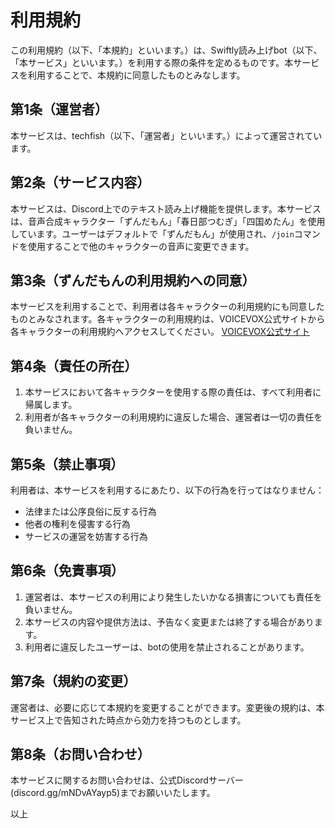 # 利用規約

この利用規約（以下、「本規約」といいます。）は、Swiftly読み上げbot（以下、「本サービス」といいます。）を利用する際の条件を定めるものです。本サービスを利用することで、本規約に同意したものとみなします。

## 第1条（運営者）
本サービスは、techfish（以下、「運営者」といいます。）によって運営されています。

## 第2条（サービス内容）
本サービスは、Discord上でのテキスト読み上げ機能を提供します。本サービスは、音声合成キャラクター「ずんだもん」「春日部つむぎ」「四国めたん」を使用しています。ユーザーはデフォルトで「ずんだもん」が使用され、`/join`コマンドを使用することで他のキャラクターの音声に変更できます。

## 第3条（ずんだもんの利用規約への同意）
本サービスを利用することで、利用者は各キャラクターの利用規約にも同意したものとみなされます。各キャラクターの利用規約は、VOICEVOX公式サイトから各キャラクターの利用規約へアクセスしてください。
[VOICEVOX公式サイト](https://voicevox.hiroshiba.jp/)

## 第4条（責任の所在）
1. 本サービスにおいて各キャラクターを使用する際の責任は、すべて利用者に帰属します。
2. 利用者が各キャラクターの利用規約に違反した場合、運営者は一切の責任を負いません。

## 第5条（禁止事項）
利用者は、本サービスを利用するにあたり、以下の行為を行ってはなりません：
- 法律または公序良俗に反する行為
- 他者の権利を侵害する行為
- サービスの運営を妨害する行為

## 第6条（免責事項）
1. 運営者は、本サービスの利用により発生したいかなる損害についても責任を負いません。
2. 本サービスの内容や提供方法は、予告なく変更または終了する場合があります。
3. 利用者に違反したユーザーは、botの使用を禁止されることがあります。

## 第7条（規約の変更）
運営者は、必要に応じて本規約を変更することができます。変更後の規約は、本サービス上で告知された時点から効力を持つものとします。

## 第8条（お問い合わせ）
本サービスに関するお問い合わせは、公式Discordサーバー(discord.gg/mNDvAYayp5)までお願いいたします。

以上